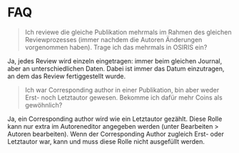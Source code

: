 # FAQ

> Ich reviewe die gleiche Publikation mehrmals im Rahmen des gleichen Reviewprozesses (immer nachdem die Autoren Änderungen vorgenommen haben). Trage ich das mehrmals in OSIRIS ein?

Ja, jedes Review wird einzeln eingetragen: immer beim gleichen Journal, aber an unterschiedlichen Daten. Dabei ist immer das Datum einzutragen, an dem das Review fertiggestellt wurde.

> Ich war Corresponding author in einer Publikation, bin aber weder Erst- noch Letztautor gewesen. Bekomme ich dafür mehr Coins als gewöhnlich?

Ja, ein Corresponding author wird wie ein Letztautor gezählt. Diese Rolle kann nur extra im Autoreneditor angegeben werden (unter Bearbeiten > Autoren bearbeiten). Wenn der Corresponding Author zugleich Erst- oder Letztautor war, kann und muss diese Rolle nicht ausgefüllt werden.